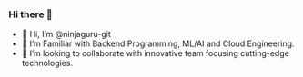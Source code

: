 ### Hi there 👋

- 👋 Hi, I’m @ninjaguru-git
- 👀 I’m Familiar with Backend Programming, ML/AI and Cloud Engineering.
- 💞️ I’m looking to collaborate with innovative team focusing cutting-edge technologies.

